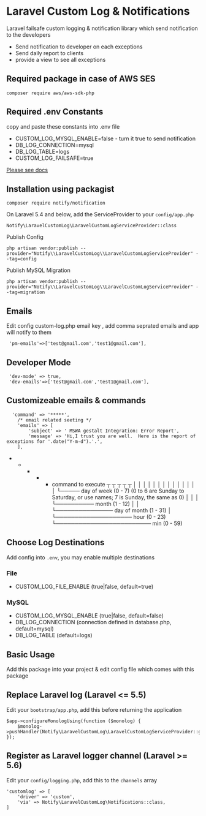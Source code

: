 # Laravel Custom Log & Notifications
Laravel failsafe custom logging & notification library which send notification to the developers

- Send notification to developer on each exceptions 
- Send daily report to clients
- provide a view to see all exceptions 

## Required package in case of AWS SES
`composer require aws/aws-sdk-php`
## Required .env Constants
copy and paste these constants into .env file

- CUSTOM_LOG_MYSQL_ENABLE=false - turn it true to send notification
- DB_LOG_CONNECTION=mysql
- DB_LOG_TABLE=logs
- CUSTOM_LOG_FAILSAFE=true



[Please see docs](https://getcomposer.org/doc/04-schema.md#repositories)
## Installation using packagist

`composer require notify/notification`

On Laravel 5.4 and below, add the ServiceProvider to your `config/app.php`

`Notify\LaravelCustomLog\LaravelCustomLogServiceProvider::class`

Publish Config

`php artisan vendor:publish --provider="Notify\\LaravelCustomLog\\LaravelCustomLogServiceProvider" --tag=config`

Publish MySQL Migration

`php artisan vendor:publish --provider="Notify\\LaravelCustomLog\\LaravelCustomLogServiceProvider" --tag=migration`
## Emails
Edit config  custom-log.php email key , add comma seprated emails and app will notify to them 
```
 'pm-emails'=>['test@gmail.com','test1@gmail.com'],
```
## Developer Mode
```
 'dev-mode' => true,
 'dev-emails'=>['test@gmail.com','test1@gmail.com'],
```
## Customizeable emails & commands 
```
  'command' => '*****',
    /* email related seeting */
    'emails' => [
        'subject' => ' MSWA gestalt Integration: Error Report',
        'message' => 'Hi,I trust you are well.  Here is the report of exceptions for '.date("Y-m-d").'.',
    ],

```
 * * * * *  command to execute
        ┬ ┬ ┬ ┬ ┬
        │ │ │ │ │
        │ │ │ │ │
        │ │ │ │ └───── day of week (0 - 7) (0 to 6 are Sunday to Saturday, or use names; 7 is Sunday, the same as 0)
        │ │ │ └────────── month (1 - 12)
        │ │ └─────────────── day of month (1 - 31)
        │ └──────────────────── hour (0 - 23)
        └───────────────────────── min (0 - 59)

## Choose Log Destinations

Add config into `.env`, you may enable multiple destinations

### File

- CUSTOM_LOG_FILE_ENABLE (true|false, default=true)

### MySQL

- CUSTOM_LOG_MYSQL_ENABLE (true|false, default=false)
- DB_LOG_CONNECTION (connection defined in database.php, default=mysql)
- DB_LOG_TABLE (default=logs)


## Basic Usage

Add this package into your project & edit config file which comes with this package

## Replace Laravel log (Laravel <= 5.5)

Edit your `bootstrap/app.php`, add this before returning the application

```
$app->configureMonologUsing(function ($monolog) {
    $monolog->pushHandler(Notify\LaravelCustomLog\LaravelCustomLogServiceProvider::getSystemHandler());
});
```
## Register as Laravel logger channel (Laravel >= 5.6)

Edit your `config/logging.php`, add this to the `channels` array

```
'customlog' => [
    'driver' => 'custom',
    'via' => Notify\LaravelCustomLog\Notifications::class,
]
```
